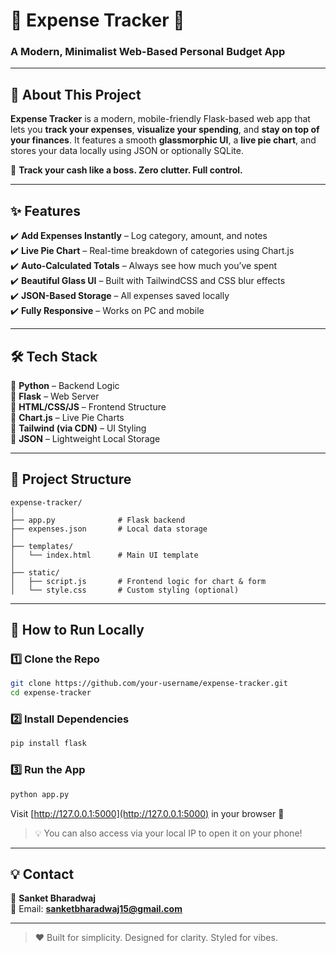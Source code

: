 # 💸 Expense Tracker 🌈  
### A Modern, Minimalist Web-Based Personal Budget App

---

## 📌 About This Project  
**Expense Tracker** is a modern, mobile-friendly Flask-based web app that lets you **track your expenses**, **visualize your spending**, and **stay on top of your finances**. It features a smooth **glassmorphic UI**, a **live pie chart**, and stores your data locally using JSON or optionally SQLite.

🚀 **Track your cash like a boss. Zero clutter. Full control.**

---

## ✨ Features  
✔️ **Add Expenses Instantly** – Log category, amount, and notes  
✔️ **Live Pie Chart** – Real-time breakdown of categories using Chart.js  
✔️ **Auto-Calculated Totals** – Always see how much you’ve spent  
✔️ **Beautiful Glass UI** – Built with TailwindCSS and CSS blur effects  
✔️ **JSON-Based Storage** – All expenses saved locally  
✔️ **Fully Responsive** – Works on PC and mobile  


---

## 🛠️ Tech Stack  
🔹 **Python** – Backend Logic  
🔹 **Flask** – Web Server  
🔹 **HTML/CSS/JS** – Frontend Structure  
🔹 **Chart.js** – Live Pie Charts  
🔹 **Tailwind (via CDN)** – UI Styling  
🔹 **JSON** – Lightweight Local Storage  

---

## 📂 Project Structure

```
expense-tracker/
│
├── app.py              # Flask backend
├── expenses.json       # Local data storage
│
├── templates/
│   └── index.html      # Main UI template
│
├── static/
│   ├── script.js       # Frontend logic for chart & form
│   └── style.css       # Custom styling (optional)
```

---

## 🚀 How to Run Locally

### 1️⃣ Clone the Repo
```bash
git clone https://github.com/your-username/expense-tracker.git
cd expense-tracker
```

### 2️⃣ Install Dependencies
```bash
pip install flask
```

### 3️⃣ Run the App
```bash
python app.py
```

Visit [http://127.0.0.1:5000](http://127.0.0.1:5000) in your browser 🎯

> 💡 You can also access via your local IP to open it on your phone!

---


## 💡 Contact

👤 **Sanket Bharadwaj**  
📩 Email: **sanketbharadwaj15@gmail.com**  

---

> ❤️ Built for simplicity. Designed for clarity. Styled for vibes.  
